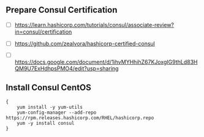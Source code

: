 ## Prepare Consul Certification

- [ ] https://learn.hashicorp.com/tutorials/consul/associate-review?in=consul/certification
- [ ] https://github.com/zealvora/hashicorp-certified-consul
- [ ] https://docs.google.com/document/d/1ihvMYHhihZ67KJoxgIG9thLd83HQM9U7ExHdhpsPMO4/edit?usp=sharing


## Install Consul CentOS

```
{
    yum install -y yum-utils
    yum-config-manager --add-repo https://rpm.releases.hashicorp.com/RHEL/hashicorp.repo
    yum -y install consul
}
````

